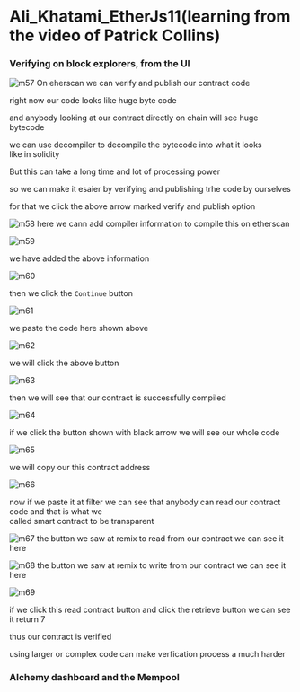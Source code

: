 # Ali_Khatami_EtherJs11(learning from the video of Patrick Collins)
### Verifying on block explorers, from the UI

![m57](https://github.com/C191068/Ali_Khatami_EtherJs11/assets/89090776/2e185ee2-6e88-4d46-999b-7e1b6adfde18)
On eherscan we can verify and publish our contract code <br>

right now our code looks like huge byte code <br>

and anybody looking at our contract directly on chain will see huge bytecode <br>

we can use decompiler to decompile the bytecode into what it looks <br>
like in solidity <br>


But this can take a long time and lot of processing power <br>

so we can make it esaier by verifying and publishing trhe code by ourselves <br>


for that we click the above arrow marked verify and publish option <br>

![m58](https://github.com/C191068/Ali_Khatami_EtherJs11/assets/89090776/a1edfe2f-1c93-46d6-9b3f-b65f70c4d6f2)
here we cann add compiler information to compile this on etherscan <br>

![m59](https://github.com/C191068/Ali_Khatami_EtherJs11/assets/89090776/37be848c-6a3a-412b-b519-22c4dde6513e)

we have added the above information <br>

![m60](https://github.com/C191068/Ali_Khatami_EtherJs11/assets/89090776/1039271b-0e55-497a-a6bd-72a7939b6355)

then we click the ```Continue``` button <br>


![m61](https://github.com/C191068/Ali_Khatami_EtherJs11/assets/89090776/824c7994-093c-47e4-85b0-3decc6e2e27a)


we paste the code here shown above <br>

![m62](https://github.com/C191068/Ali_Khatami_EtherJs11/assets/89090776/12537aa9-56bf-4b46-91d7-2fd012ce9cbb)

we will click the above button <br>

![m63](https://github.com/C191068/Ali_Khatami_EtherJs11/assets/89090776/39307e71-45f1-4427-846d-97b7a13b5af4)

then we will see that our contract is successfully compiled <br>


![m64](https://github.com/C191068/Ali_Khatami_EtherJs11/assets/89090776/3f0fa386-7300-4caf-ad76-746775d91c1b)

if we click the button shown with black arrow we will see our whole code <br>

![m65](https://github.com/C191068/Ali_Khatami_EtherJs11/assets/89090776/8fb28538-f92b-42a6-ba22-ee0c9edf5d6c)

we will copy our this contract address <br>


![m66](https://github.com/C191068/Ali_Khatami_EtherJs11/assets/89090776/c4f4bcee-f64a-458e-bf49-11fbb06e6229)

now if we paste it at filter we can see that anybody can read our contract code and that is what we <br>
called smart contract to be transparent <br>

![m67](https://github.com/C191068/Ali_Khatami_EtherJs11/assets/89090776/8db3abbf-589c-407b-8916-c259a7527049)
the button we saw at remix to read from our contract we can see it here <br>

![m68](https://github.com/C191068/Ali_Khatami_EtherJs11/assets/89090776/8d0707d2-4785-473b-a7fd-7122046a4b13)
the button we saw at remix to write from our contract we can see it here <br>

![m69](https://github.com/C191068/Ali_Khatami_EtherJs11/assets/89090776/b291c8b5-da34-48a7-99bb-9b04364d26c4)

if we click this read contract button and click the retrieve button we can see it return 7 <br>

thus our contract is verified <br>


using larger or complex code can make verfication process a much harder <br>


### Alchemy dashboard and the Mempool 






